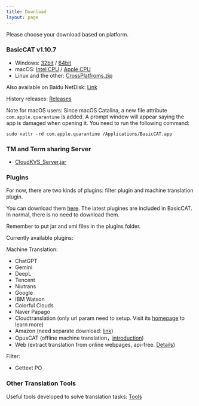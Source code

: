 ```yaml
---
title: Download
layout: page
---
```


Please choose your download based on platform.

### BasicCAT v1.10.7

* Windows: [32bit](https://github.com/xulihang/BasicCAT/releases/download/v1.10.7/BasicCAT-windows-x86.exe) /  [64bit](https://github.com/xulihang/BasicCAT/releases/download/v1.10.7/BasicCAT-windows-x64.exe)
* macOS:  [Intel CPU](https://github.com/xulihang/BasicCAT/releases/download/v1.10.7/BasicCAT-mac-x64.dmg) / [Apple CPU](https://github.com/xulihang/BasicCAT/releases/download/v1.10.7/BasicCAT-mac-arm.dmg)
* Linux and the other:  [CrossPlatfroms.zip](https://github.com/xulihang/BasicCAT/releases/download/v1.10.7/BasicCAT-crossplatforms.zip)

Also available on Baidu NetDisk: [Link](https://pan.baidu.com/s/1HmD4pJ9hIYyK9bnqINtoFQ)

History releases: [Releases](https://github.com/xulihang/BasicCAT/releases/)

Note for macOS users: Since macOS Catalina, a new file attribute `com.apple.quarantine` is added. A prompt window will appear saying the app is damaged when opening it. You need to run the following command:

```
sudo xattr -rd com.apple.quarantine /Applications/BasicCAT.app
```

### TM and Term sharing Server

*  [CloudKVS_Server.jar](https://github.com/xulihang/BasicCAT/releases/download/v1.2-beta2/CloudKVS_Server.jar)


### Plugins

For now, there are two kinds of plugins: filter plugin and machine translation plugin.

You can download them [here](https://github.com/xulihang/BasicCAT/releases/download/plugins/all_plugins.zip). The latest plugines are included in BasicCAT. In normal, there is no need to download them.

Remember to put jar and xml files in the plugins folder.

Currently available plugins:

Machine Translation:

* ChatGPT
* Gemini
* DeepL
* Tencent 
* Niutrans
* Google
* IBM Watson
* Colorful Clouds
* Naver Papago
* Cloudtranslation (only url param need to setup. Visit its [homepage](https://cloudtranslation.com/static/api_en.html) to learn more)
* Amazon (need separate download: [link](https://github.com/xulihang/BasicCAT/releases/download/plugins/amazon.zip))
* OpusCAT (offline machine translation，[introduction](/offline-machine-translation))
* Web (extract translation from online webpages, api-free. [Details](https://www.basiccat.org/new-plugin-machine-translation-via-web/))


Filter:

* Gettext PO

### Other Translation Tools

Useful tools developed to solve translation tasks: [Tools](/tools/)

